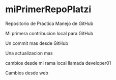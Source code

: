 # miPrimerRepoPlatzi

Repositorio de Practica Manejo de GitHub

Mi primera contribucion local para GitHub

Un commit mas desde GitHub

Una actualizacion mas

cambios desde mi rama local llamada developer01

Cambios desde web

